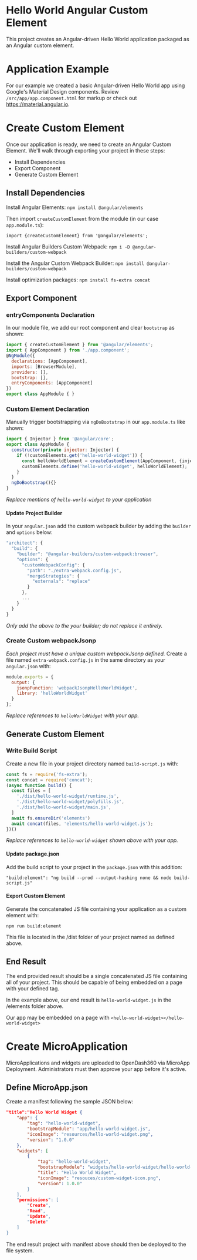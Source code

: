 Hello World Angular Custom Element
=======

This project creates an Angular-driven Hello World application packaged as an Angular custom element.

# Application Example
For our example we created a basic Angular-driven Hello World app using Google's Material Design components. Review `/src/app/app.component.html` for markup or check out https://material.angular.io.

# Create Custom Element
Once our application is ready, we need to create an Angular Custom Element. We'll walk through exporting your project in these steps:
* Install Dependencies
* Export Component
* Generate Custom Element

## Install Dependencies
Install Angular Elements:
`npm install @angular/elements`

Then import `createCustomElement` from the module (in our case `app.module.ts`):

`import {createCustomElement} from '@angular/elements';`

Install Angular Builders Custom Webpack:
`npm i -D @angular-builders/custom-webpack`

Install the Angular Custom Webpack Builder:
`npm install @angular-builders/custom-webpack`

Install optimization packages:
`npm install fs-extra concat`

## Export Component

### entryComponents Declaration
In our module file, we add our root component and clear `bootstrap` as shown:
```javascript
import { createCustomElement } from '@angular/elements';
import { AppComponent } from './app.component';
@NgModule({
  declarations: [AppComponent],
  imports: [BrowserModule],
  providers: [],
  bootstrap: [],
  entryComponents: [AppComponent]
})
export class AppModule { }
```

### Custom Element Declaration
Manually trigger bootstrapping via `ngDoBootstrap` in our `app.module.ts` like shown:
```javascript
import { Injector } from '@angular/core';
export class AppModule {
  constructor(private injector: Injector) {
    if (!customElements.get('hello-world-widget')) {
      const helloWorldElement = createCustomElement(AppComponent, {injector});
      customElements.define('hello-world-widget', helloWorldElement);
    }
  }
  ngDoBootstrap(){}
}
```
*Replace mentions of `hello-world-widget` to your application*

#### Update Project Builder
In your `angular.json` add the custom webpack builder by adding the `builder` and `options` below:
```javascript
"architect": {
  "build": {
    "builder": "@angular-builders/custom-webpack:browser",
    "options": {
      "customWebpackConfig": {
        "path": "./extra-webpack.config.js",
        "mergeStrategies": {
          "externals": "replace"
        }
      },
      ...
    }
  }
}
```
*Only add the above to the your builder; do not replace it entirely.*

### Create Custom webpackJsonp
*Each project must have a unique custom webpackJsonp defined.*
Create a file named `extra-webpack.config.js` in the same directory as your `angular.json` with:
```javascript
module.exports = {
  output: {
    jsonpFunction: 'webpackJsonpHelloWorldWidget',
    library: 'helloWorldWidget'
  }
};
```
*Replace references to `helloWorldWidget` with your app.*

## Generate Custom Element

### Write Build Script
Create a new file in your project directory named `build-script.js` with:
```javascript
const fs = require('fs-extra');
const concat = require('concat');
(async function build() {
  const files = [
    './dist/hello-world-widget/runtime.js',
    './dist/hello-world-widget/polyfills.js',
    './dist/hello-world-widget/main.js',
  ]
  await fs.ensureDir('elements')
  await concat(files, 'elements/hello-world-widget.js');
})()
```
*Replace references to `hello-world-widget` shown above with your app.*

#### Update package.json
Add the build script to your project in the `package.json` with this addition:

`"build:element": "ng build --prod --output-hashing none && node build-script.js"`

#### Export Custom Element
Generate the concatenated JS file containing your application as a custom element with:

`npm run build:element`

This file is located in the /dist folder of your project named as defined above.

## End Result
The end provided result should be a single concatenated JS file containing all of your project. This should be capable of being embedded on a page with your defined tag.

In the example above, our end result is `hello-world-widget.js` in the /elements folder above.

Our app may be embedded on a page with `<hello-world-widget></hello-world-widget>`

# Create MicroApplication
MicroApplications and widgets are uploaded to OpenDash360 via MicroApp Deployment. Administrators must then approve your app before it's active.

## Define MicroApp.json
Create a manifest following the sample JSON below:
```json
"title":"Hello World Widget {
    "app": {
        "tag": "hello-world-widget",
        "bootstrapModule": "app/hello-world-widget.js",
        "iconImage": "resources/hello-world-widget.png",
        "version": "1.0.0"
    },
    "widgets": [
        {
            "tag": "hello-world-widget",
            "bootstrapModule": "widgets/hello-world-widget/hello-world-widget.module.js",
            "title": "Hello World Widget",
            "iconImage": "resouces/custom-widget-icon.png",
            "version": 1.0.0"
        }
    ],
    "permissions": [
        "Create",
        "Read",
        "Update",
        "Delete"
    ]
}
```
The end result project with manifest above should then be deployed to the file system.